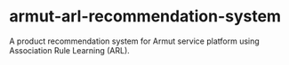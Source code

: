 # armut-arl-recommendation-system
A product recommendation system for Armut service platform using Association Rule Learning (ARL).
